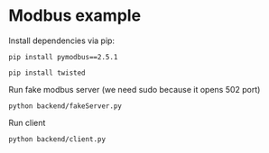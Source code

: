 Modbus example
==============

Install dependencies via pip:
```
pip install pymodbus==2.5.1
```
```
pip install twisted
```

Run fake modbus server (we need sudo because it opens 502 port) 
 
```
python backend/fakeServer.py
```

Run client
```
python backend/client.py
```